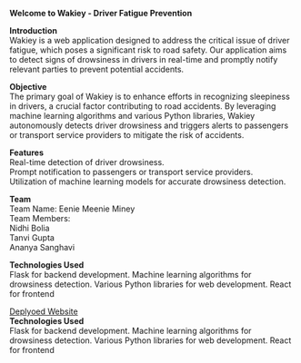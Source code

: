   **Welcome to Wakiey - Driver Fatigue Prevention**
  
**Introduction**<br/>
Wakiey is a web application designed to address the critical issue of driver fatigue, which poses a significant risk to road safety. Our application aims to detect signs of drowsiness in drivers in real-time and promptly notify relevant parties to prevent potential accidents.

**Objective**<br />
The primary goal of Wakiey is to enhance efforts in recognizing sleepiness in drivers, a crucial factor contributing to road accidents. By leveraging machine learning algorithms and various Python libraries, Wakiey autonomously detects driver drowsiness and triggers alerts to passengers or transport service providers to mitigate the risk of accidents.

**Features**<br>
Real-time detection of driver drowsiness.<br />
Prompt notification to passengers or transport service providers.<br />
Utilization of machine learning models for accurate drowsiness detection.<br />

**Team**<br />
Team Name: Eenie Meenie Miney<br />
Team Members:<br />
Nidhi Bolia<br />
Tanvi Gupta<br />
Ananya Sanghavi<br />

**Technologies Used**<br />
Flask for backend development.
Machine learning algorithms for drowsiness detection.
Various Python libraries for web development.
React for frontend

<a href="https://wikey.netlify.app/" /> Deplyoed Website</a><br/>
**Technologies Used**<br />
Flask for backend development.
Machine learning algorithms for drowsiness detection.
Various Python libraries for web development.
React for frontend
